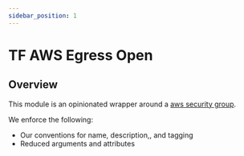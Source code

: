 ```yaml
---
sidebar_position: 1
---
```


# TF AWS Egress Open
## Overview
This module is an opinionated wrapper around a [aws security group][awss].

We enforce the following:
- Our conventions for name, description,, and tagging
- Reduced arguments and attributes

[chge]: ./CHANGES.md
[code]: ./CODE-OF-CONDUCT.md
[cont]: ./CONTRIBUTING.md
[lice]: ./LICENSE.md
[awss]: https://registry.terraform.io/providers/hashicorp/aws/latest/docs/resources/security_group
